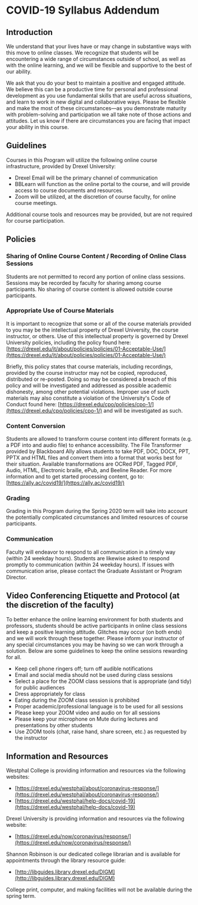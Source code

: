 # COVID-19 Syllabus Addendum

## Introduction

We understand that your lives have or may change in substantive ways with this move to online classes. We recognize that students will be encountering a wide range of circumstances outside of school, as well as with the online learning, and we will be flexible and supportive to the best of our ability.

We ask that you do your best to maintain a positive and engaged attitude. We believe this can be a productive time for personal and professional development as you use fundamental skills that are useful across situations, and learn to work in new digital and collaborative ways. Please be flexible and make the most of these circumstances—as you demonstrate maturity with problem-solving and participation we all take note of those actions and attitudes. Let us know if there are circumstances you are facing that impact your ability in this course.

## Guidelines

Courses in this Program will utilize the following online course infrastructure, provided by Drexel University:

- Drexel Email will be the primary channel of communication
- BBLearn will function as the online portal to the course, and will provide access to course documents and resources.
- Zoom will be utilized, at the discretion of course faculty, for online course meetings.

Additional course tools and resources may be provided, but are not required for course participation.

## Policies

### Sharing of Online Course Content / Recording of Online Class Sessions

Students are not permitted to record any portion of online class sessions. Sessions may be recorded by faculty for sharing among course participants. No sharing of course content is allowed outside course participants.

### Appropriate Use of Course Materials

It is important to recognize that some or all of the course materials provided to you may be the intellectual property of Drexel University, the course instructor, or others. Use of this intellectual property is governed by Drexel University policies, including the policy found here: [https://drexel.edu/it/about/policies/policies/01-Acceptable-Use/](https://drexel.edu/it/about/policies/policies/01-Acceptable-Use/)

Briefly, this policy states that course materials, including recordings, provided by the course instructor may not be copied, reproduced, distributed or re-posted. Doing so may be considered a breach of this policy and will be investigated and addressed as possible academic dishonesty, among other potential violations. Improper use of such materials may also constitute a violation of the University's Code of Conduct found here: [https://drexel.edu/cpo/policies/cpo-1/](https://drexel.edu/cpo/policies/cpo-1/) and will be investigated as such.

### Content Conversion

Students are allowed to transform course content into different formats (e.g. a PDF into and audio file) to enhance accessibility. The File Transformer provided by Blackboard Ally allows students to take PDF, DOC, DOCX, PPT, PPTX and HTML files and convert them into a format that works best for their situation. Available transformations are OCRed PDF, Tagged PDF, Audio, HTML, Electronic braille, ePub, and Beeline Reader. For more information and to get started processing content, go to: [https://ally.ac/covid19/](https://ally.ac/covid19/)

### Grading

Grading in this Program during the Spring 2020 term will take into account the potentially complicated circumstances and limited resources of course participants.

### Communication

Faculty will endeavor to respond to all communication in a timely way (within 24 weekday hours). Students are likewise asked to respond promptly to communication (within 24 weekday hours). If issues with communication arise, please contact the Graduate Assistant or Program Director.

## Video Conferencing Etiquette and Protocol (at the discretion of the faculty)

To better enhance the online learning environment for both students and professors, students should be active participants in online class sessions and keep a positive learning attitude. Glitches may occur (on both ends) and we will work through these together. Please inform your instructor of any special circumstances you may be having so we can work through a solution. Below are some guidelines to keep the online sessions rewarding for all.

- Keep cell phone ringers off; turn off audible notifications
- Email and social media should not be used during class sessions
- Select a place for the ZOOM class sessions that is appropriate (and tidy) for public audiences
- Dress appropriately for class
- Eating during the ZOOM class session is prohibited
- Proper academic/professional language is to be used for all sessions
- Please keep your ZOOM video and audio on for all sessions
- Please keep your microphone on Mute during lectures and presentations by other students
- Use ZOOM tools (chat, raise hand, share screen, etc.) as requested by the instructor

## Information and Resources

Westphal College is providing information and resources via the following websites:

- [https://drexel.edu/westphal/about/coronavirus-response/](https://drexel.edu/westphal/about/coronavirus-response/)
- [https://drexel.edu/westphal/help-docs/covid-19](https://drexel.edu/westphal/help-docs/covid-19)

Drexel University is providing information and resources via the following website:

- [https://drexel.edu/now/coronavirus/response/](https://drexel.edu/now/coronavirus/response/)

Shannon Robinson is our dedicated college librarian and is available for appointments through the library resource guide:

- [http://libguides.library.drexel.edu/DIGM](http://libguides.library.drexel.edu/DIGM)

College print, computer, and making facilities will not be available during the spring term.
